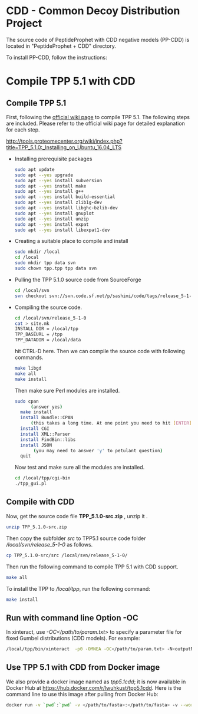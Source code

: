 # CDD - Common Decoy Distribution Project

The source code of PeptideProphet with CDD negative models (PP-CDD) is located in "PeptideProphet + CDD" directory.

To install PP-CDD, follow the instructions:


# Compile TPP 5.1 with CDD

## Compile TPP 5.1

First, following the [official wiki page](http://tools.proteomecenter.org/wiki/index.php?title=TPP_5.1.0:_Installing_on_Ubuntu_16.04_LTS) to compile TPP 5.1. The following steps are included. Please refer to the official wiki page for detailed explanation for each step. 

http://tools.proteomecenter.org/wiki/index.php?title=TPP_5.1.0:_Installing_on_Ubuntu_16.04_LTS

- Installing prerequisite packages

    ```bash
    sudo apt update
    sudo apt --yes upgrade
    sudo apt --yes install subversion
    sudo apt --yes install make
    sudo apt --yes install g++
    sudo apt --yes install build-essential
    sudo apt --yes install zlib1g-dev
    sudo apt --yes install libghc-bzlib-dev
    sudo apt --yes install gnuplot
    sudo apt --yes install unzip
    sudo apt --yes install expat
    sudo apt --yes install libexpat1-dev
    ```

- Creating a suitable place to compile and install

  ```bash
  sudo mkdir /local
  cd /local
  sudo mkdir tpp data svn
  sudo chown tpp.tpp tpp data svn
  ```

  

- Pulling the TPP 5.1.0 source code from SourceForge

  ```bash
  cd /local/svn
  svn checkout svn://svn.code.sf.net/p/sashimi/code/tags/release_5-1-0
  ```

  

- Compiling the source code.

    ```bash
    cd /local/svn/release_5-1-0
    cat > site.mk
    INSTALL_DIR = /local/tpp
    TPP_BASEURL = /tpp
    TPP_DATADIR = /local/data
    ```

    hit CTRL-D here. Then we can compile the source code with following commands.

    ```bash
    make libgd
    make all
    make install
    ```

    Then make sure Perl modules are installed.

    ```bash
    sudo cpan
          (answer yes)
      make install
      install Bundle::CPAN
          (this takes a long time. At one point you need to hit [ENTER] to accept the 'exit')
      install CGI
      install XML::Parser
      install FindBin::libs
      install JSON
           (you may need to answer 'y' to petulant question)
      quit
    ```

    Now test and make sure all the modules are installed.

    ```bash
    cd /local/tpp/cgi-bin
    ./tpp_gui.pl
    ```

    

    

## Compile with CDD 

Now, get the source code file **TPP_5.1.0-src.zip** , unzip it .

```bash
unzip TPP_5.1.0-src.zip
```

Then copy the subfolder *src* to TPP5.1 source code folder */local/svn/release_5-1-0* as follows.

```bash
cp TPP_5.1.0-src/src /local/svn/release_5-1-0/
```

Then run the following command to compile TPP 5.1 with CDD support. 

```bash
make all
```

To install the TPP to */local/tpp*, run the following command:

```bash
make install
```



## Run with  command line Option -OC

In xinteract, use *-OC</path/to/param.txt*> to specify a parameter file for fixed Gumbel distributions (CDD models). For example:

```bash
/local/tpp/bin/xinteract  -p0 -OMNEA -OC</path/to/param.txt> -N<outputName>  <input.pep.xml>
```


## Use TPP 5.1 with CDD from Docker image


We also provide a docker image named as *tpp5.1cdd*; it is now available in Docker Hub at https://hub.docker.com/r/lwuhkust/tpp5.1cdd. Here is the command line to use this image after pulling from Docker Hub:

```bash
docker run -v `pwd`:`pwd` -v </path/to/fasta>:</path/to/fasta> -v --workdir `pwd`  -it lwuhkust/tpp5.1cdd /local/tpp/bin/xinteract  -p0 -OMNEA -OC/data/wulong/param.txt  -N<outputName>  <input.pep.xml>
```

 

